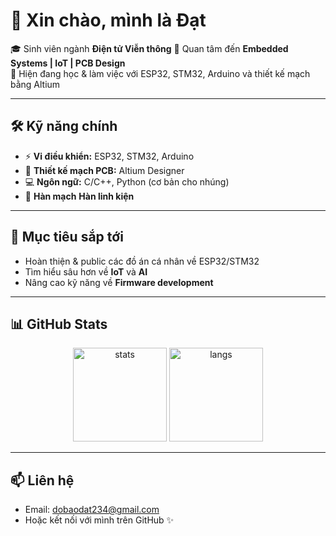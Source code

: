 # 👋 Xin chào, mình là Đạt  

🎓 Sinh viên ngành **Điện tử Viễn thông** 
🔧 Quan tâm đến **Embedded Systems | IoT | PCB Design**  
🌱 Hiện đang học & làm việc với ESP32, STM32, Arduino và thiết kế mạch bằng Altium  

---

## 🛠️ Kỹ năng chính
- ⚡ **Vi điều khiển:** ESP32, STM32, Arduino  
- 📐 **Thiết kế mạch PCB:** Altium Designer  
- 💻 **Ngôn ngữ:** C/C++, Python (cơ bản cho nhúng)  
- 🔧 **Hàn mạch** **Hàn linh kiện**
---

## 🚀 Mục tiêu sắp tới
- Hoàn thiện & public các đồ án cá nhân về ESP32/STM32  
- Tìm hiểu sâu hơn về **IoT** và **AI**
- Nâng cao kỹ năng về **Firmware development**  

---

## 📊 GitHub Stats
<p align="center">
  <img src="https://github-readme-stats.vercel.app/api?username=Datnewlevel&show_icons=true&theme=radical" alt="stats" height="150"/>
  <img src="https://github-readme-stats.vercel.app/api/top-langs/?username=Datnewlevel&layout=compact&theme=radical" alt="langs" height="150"/>
</p>

---

## 📫 Liên hệ
- Email: dobaodat234@gmail.com
- Hoặc kết nối với mình trên GitHub ✨  
